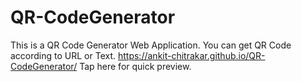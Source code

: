 # QR-CodeGenerator
This is a QR Code Generator Web Application. You can get QR Code according to URL or Text.
https://ankit-chitrakar.github.io/QR-CodeGenerator/  Tap here for quick preview.
